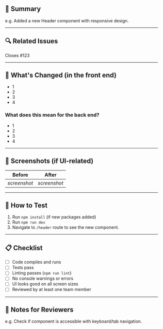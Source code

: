 ## 📌 Summary

<!-- A short summary of what this PR does -->
e.g. Added a new Header component with responsive design.

---

## 🔍 Related Issues

<!-- Link any related issues or tasks (if applicable) -->
Closes #123

---

## 📁 What's Changed (in the front end)

<!-- High-level bullet points of major changes -->
- 1
- 2
- 3
- 4

### What does this mean for the back end?

- 1
- 2
- 3
- 4

---

## 🎨 Screenshots (if UI-related)

<!-- Add before/after screenshots or screen recordings if applicable -->
| Before | After |
|--------|-------|
| *screenshot* | *screenshot* |

---

## 🧪 How to Test

<!-- Instructions for reviewers to test this PR -->
1. Run `npm install` (if new packages added)
2. Run `npm run dev`
3. Navigate to `/header` route to see the new component.

---

## 📋 Checklist

<!-- Tick all that apply -->
- [ ] Code compiles and runs
- [ ] Tests pass
- [ ] Linting passes (`npm run lint`)
- [ ] No console warnings or errors
- [ ] UI looks good on all screen sizes
- [ ] Reviewed by at least one team member

---

## 🧠 Notes for Reviewers

<!-- Anything reviewers should pay extra attention to -->
e.g. Check if component is accessible with keyboard/tab navigation.
